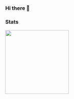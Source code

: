 ### Hi there 👋

### Stats
<div>
  <img height="200em" src="https://github-readme-stats-ursinn.vercel.app/api/top-langs/?username=Noiseneks&langs_count=10&layout=compact&count_private=true&theme=dark" />
</div>
